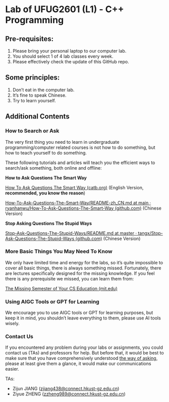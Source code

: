 # Lab of UFUG2601 (L1) - C++ Programming

## Pre-requisites:

1. Please bring your personal laptop to our computer lab.
2. You should select 1 of 4 lab classes every week.
3. Please effectively check the update of this GitHub repo.

## Some principles:

1. Don’t eat in the computer lab.
2. It’s fine to speak Chinese.
3. Try to learn yourself.

## Additional Contents

### How to Search or Ask

The very first thing you need to learn in undergraduate programming/computer related courses is not how to do something, but how to teach yourself to do something.

These following tutorials and articles will teach you the efficient ways to search/ask something, both online and offline: 

**How to Ask Questions The Smart Way**

[How To Ask Questions The Smart Way (catb.org)](http://www.catb.org/~esr/faqs/smart-questions.html) (English Version, **recommended, you know the reason**)

[How-To-Ask-Questions-The-Smart-Way/README-zh_CN.md at main · ryanhanwu/How-To-Ask-Questions-The-Smart-Way (github.com)](https://github.com/ryanhanwu/How-To-Ask-Questions-The-Smart-Way/blob/main/README-zh_CN.md) (Chinese Version)

**Stop Asking Questions The Stupid Ways**

[Stop-Ask-Questions-The-Stupid-Ways/README.md at master · tangx/Stop-Ask-Questions-The-Stupid-Ways (github.com)](https://github.com/tangx/Stop-Ask-Questions-The-Stupid-Ways/blob/master/README.md) (Chinese Version)

### More Basic Things You May Need To Know

We only have limited time and energy for the labs, so it’s quite impossible to cover all basic things, there is always something missed. Fortunately, there are lectures specifically designed for the missing knowledge. If you feel there is any prerequisite we missed, you can learn them from:

[The Missing Semester of Your CS Education (mit.edu)](https://missing.csail.mit.edu/)

### Using AIGC Tools or GPT for Learning

We encourage you to use AIGC tools or GPT for learning purposes, but keep it in mind, you shouldn’t leave everything to them, please use AI tools wisely.

### Contact Us

If you encountered any problem during your labs or assignments, you could contact us (TAs) and professors for help. But before that, it would be best to make sure that you have comprehensively understood [the way of asking](#how-to-search-or-ask), please at least give them a glance, it would make our communications easier.

TAs:

- Zijun JIANG (zjiang438@connect.hkust-gz.edu.cn)
- Ziyue ZHENG (zzheng989@connect.hkust-gz.edu.cn)